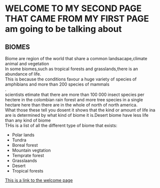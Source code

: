 <!doctype html>
<html lang="en">
<head>
	<meta charset="utf-8">
    <title>Biomes</title>
</head>
<body>
<h1>
	WELCOME TO MY SECOND PAGE THAT CAME FROM MY FIRST PAGE am going to be talking about
</h1>
<section><h2>BIOMES</h2>
<DIV>Biome are region of the world that share a common landsacape,climate animal and vegetation</DIV>
In some biomes,such as tropical forests and grasslands,there is an abundance of life.<div>This is because the conditions favour a huge variety of species of amphibians and more than 200 species of mammals</div>.<div>scientists etimate that there are more than 100 000 insect species per hectere in the colombian rain forest and more tree species in a single hectare here than there are in the whole of north of north america.</div>
<DIV>What those these tell you dosent it shows that the kind or amount of life ina are is determined by what kind of biome it is.Desert biome have less life than any kind of biome</DIV>
<div>THis is a list of all the different type of biome that exists:</div>
<ul>
<li>Polar lands</li>
<LI>Tundra</LI>
<li>Boreal forest</li>
<li>Mountain vegtation</li>
<li>Temprate forest</li>
<li>Grasslaands</li>
<li>Desert</li>
<LI>Tropical forests</LI>
</ul>
<footer>
<a href="project.html" title="Internal links">This is a link to the welcome page</a>
</footer>
</section>
</body>
</html> 
